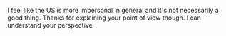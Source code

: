 I feel like the US is more impersonal in general and it's not necessarily a good thing. Thanks for explaining your point of view though. I can understand your perspective
